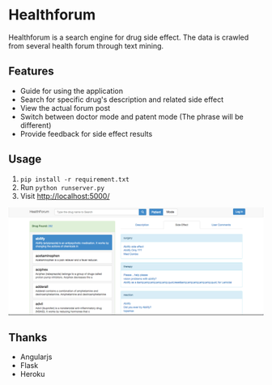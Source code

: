 # Healthforum

Healthforum is a search engine for drug side effect. The data is crawled from several health forum through text mining. 

## Features

* Guide for using the application
* Search for specific drug's description and related side effect
* View the actual forum post
* Switch between doctor mode and patent mode (The phrase will be different)
* Provide feedback for side effect results

## Usage
1. `pip install -r requirement.txt`
2. Run `python runserver.py` 
3. Visit [http://localhost:5000/](http://localhost:5000/)

![screenshot](https://raw.githubusercontent.com/Xuefeng-Zhu/healthforum/master/static/screenshot.png)

## Thanks
* Angularjs
* Flask
* Heroku
